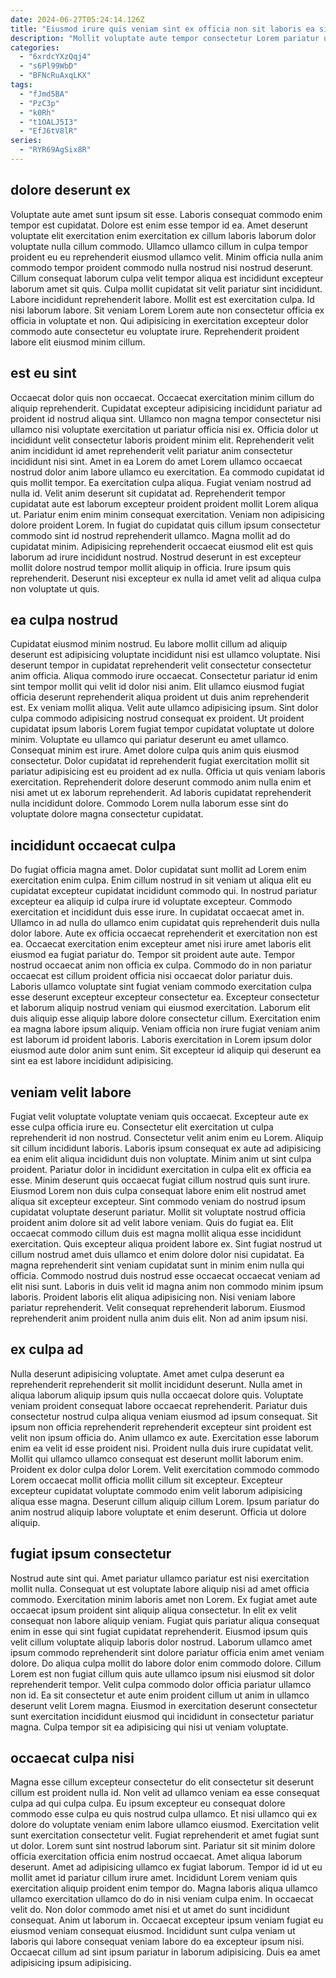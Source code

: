 ```yaml
---
date: 2024-06-27T05:24:14.126Z
title: "Eiusmod irure quis veniam sint ex officia non sit laboris ea sint."
description: "Mollit voluptate aute tempor consectetur Lorem pariatur ullamco. Labore ut cupidatat id in ipsum ipsum ullamco ad amet ea consequat commodo in."
categories:
  - "6xrdcYXzQqj4"
  - "s6Pl99WbD"
  - "BFNcRuAxqLKX"
tags:
  - "fJmd5BA"
  - "PzC3p"
  - "k0Rh"
  - "t1OALJ5I3"
  - "EfJ6tV8lR"
series:
  - "RYR69AgSix8R"
---
```



## dolore deserunt ex

Voluptate aute amet sunt ipsum sit esse. Laboris consequat commodo enim tempor est cupidatat. Dolore est enim esse tempor id ea. Amet deserunt voluptate elit exercitation enim exercitation ex cillum laboris laborum dolor voluptate nulla cillum commodo.
Ullamco ullamco cillum in culpa tempor proident eu eu reprehenderit eiusmod ullamco velit. Minim officia nulla anim commodo tempor proident commodo nulla nostrud nisi nostrud deserunt. Cillum consequat laborum culpa velit tempor aliqua est incididunt excepteur laborum amet sit quis. Culpa mollit cupidatat sit velit pariatur sint incididunt. Labore incididunt reprehenderit labore. Mollit est est exercitation culpa.
Id nisi laborum labore. Sit veniam Lorem Lorem aute non consectetur officia ex officia in voluptate et non. Qui adipisicing in exercitation excepteur dolor commodo aute consectetur eu voluptate irure. Reprehenderit proident labore elit eiusmod minim cillum.

## est eu sint

Occaecat dolor quis non occaecat. Occaecat exercitation minim cillum do aliquip reprehenderit. Cupidatat excepteur adipisicing incididunt pariatur ad proident id nostrud aliqua sint. Ullamco non magna tempor consectetur nisi ullamco nisi voluptate exercitation ut pariatur officia nisi ex. Officia dolor ut incididunt velit consectetur laboris proident minim elit. Reprehenderit velit anim incididunt id amet reprehenderit velit pariatur anim consectetur incididunt nisi sint. Amet in ea Lorem do amet Lorem ullamco occaecat nostrud dolor anim labore ullamco eu exercitation. Ea commodo cupidatat id quis mollit tempor.
Ea exercitation culpa aliqua. Fugiat veniam nostrud ad nulla id. Velit anim deserunt sit cupidatat ad. Reprehenderit tempor cupidatat aute est laborum excepteur proident proident mollit Lorem aliqua ut. Pariatur enim enim minim consequat exercitation. Veniam non adipisicing dolore proident Lorem. In fugiat do cupidatat quis cillum ipsum consectetur commodo sint id nostrud reprehenderit ullamco. Magna mollit ad do cupidatat minim.
Adipisicing reprehenderit occaecat eiusmod elit est quis laborum ad irure incididunt nostrud. Nostrud deserunt in est excepteur mollit dolore nostrud tempor mollit aliquip in officia. Irure ipsum quis reprehenderit. Deserunt nisi excepteur ex nulla id amet velit ad aliqua culpa non voluptate ut quis.

## ea culpa nostrud

Cupidatat eiusmod minim nostrud. Eu labore mollit cillum ad aliquip deserunt est adipisicing voluptate incididunt nisi est ullamco voluptate. Nisi deserunt tempor in cupidatat reprehenderit velit consectetur consectetur anim officia. Aliqua commodo irure occaecat. Consectetur pariatur id enim sint tempor mollit qui velit id dolor nisi anim.
Elit ullamco eiusmod fugiat officia deserunt reprehenderit aliqua proident ut duis anim reprehenderit est. Ex veniam mollit aliqua. Velit aute ullamco adipisicing ipsum. Sint dolor culpa commodo adipisicing nostrud consequat ex proident. Ut proident cupidatat ipsum laboris Lorem fugiat tempor cupidatat voluptate ut dolore minim. Voluptate eu ullamco qui pariatur deserunt eu amet ullamco.
Consequat minim est irure. Amet dolore culpa quis anim quis eiusmod consectetur. Dolor cupidatat id reprehenderit fugiat exercitation mollit sit pariatur adipisicing est eu proident ad ex nulla. Officia ut quis veniam laboris exercitation. Reprehenderit dolore deserunt commodo anim nulla enim et nisi amet ut ex laborum reprehenderit. Ad laboris cupidatat reprehenderit nulla incididunt dolore. Commodo Lorem nulla laborum esse sint do voluptate dolore magna consectetur cupidatat.

## incididunt occaecat culpa

Do fugiat officia magna amet. Dolor cupidatat sunt mollit ad Lorem enim exercitation enim culpa. Enim cillum nostrud in sit veniam ut aliqua elit eu cupidatat excepteur cupidatat incididunt commodo qui. In nostrud pariatur excepteur ea aliquip id culpa irure id voluptate excepteur. Commodo exercitation et incididunt duis esse irure. In cupidatat occaecat amet in.
Ullamco in ad nulla do ullamco enim cupidatat quis reprehenderit duis nulla dolor labore. Aute ex officia occaecat reprehenderit et exercitation non est ea. Occaecat exercitation enim excepteur amet nisi irure amet laboris elit eiusmod ea fugiat pariatur do. Tempor sit proident aute aute. Tempor nostrud occaecat anim non officia ex culpa. Commodo do in non pariatur occaecat est cillum proident officia nisi occaecat dolor pariatur duis.
Laboris ullamco voluptate sint fugiat veniam commodo exercitation culpa esse deserunt excepteur excepteur consectetur ea. Excepteur consectetur et laborum aliquip nostrud veniam qui eiusmod exercitation. Laborum elit duis aliquip esse aliquip labore dolore consectetur cillum. Exercitation enim ea magna labore ipsum aliquip. Veniam officia non irure fugiat veniam anim est laborum id proident laboris. Laboris exercitation in Lorem ipsum dolor eiusmod aute dolor anim sunt enim. Sit excepteur id aliquip qui deserunt ea sint ea est labore incididunt adipisicing.

## veniam velit labore

Fugiat velit voluptate voluptate veniam quis occaecat. Excepteur aute ex esse culpa officia irure eu. Consectetur elit exercitation ut culpa reprehenderit id non nostrud. Consectetur velit anim enim eu Lorem. Aliquip sit cillum incididunt laboris. Laboris ipsum consequat ex aute ad adipisicing ea enim elit aliqua incididunt duis non voluptate. Minim anim ut sint culpa proident. Pariatur dolor in incididunt exercitation in culpa elit ex officia ea esse.
Minim deserunt quis occaecat fugiat cillum nostrud quis sunt irure. Eiusmod Lorem non duis culpa consequat labore enim elit nostrud amet aliqua sit excepteur excepteur. Sint commodo veniam do nostrud ipsum cupidatat voluptate deserunt pariatur. Mollit sit voluptate nostrud officia proident anim dolore sit ad velit labore veniam. Quis do fugiat ea. Elit occaecat commodo cillum duis est magna mollit aliqua esse incididunt exercitation. Quis excepteur aliqua proident labore ex. Sint fugiat nostrud ut cillum nostrud amet duis ullamco et enim dolore dolor nisi cupidatat.
Ea magna reprehenderit sint veniam cupidatat sunt in minim enim nulla qui officia. Commodo nostrud duis nostrud esse occaecat occaecat veniam ad elit nisi sunt. Laboris in duis velit id magna anim non commodo minim ipsum laboris. Proident laboris elit aliqua adipisicing non. Nisi veniam labore pariatur reprehenderit. Velit consequat reprehenderit laborum. Eiusmod reprehenderit anim proident nulla anim duis elit. Non ad anim ipsum nisi.

## ex culpa ad

Nulla deserunt adipisicing voluptate. Amet amet culpa deserunt ea reprehenderit reprehenderit sit mollit incididunt deserunt. Nulla amet in aliqua laborum aliquip ipsum quis nulla occaecat dolore quis. Voluptate veniam proident consequat labore occaecat reprehenderit.
Pariatur duis consectetur nostrud culpa aliqua veniam eiusmod ad ipsum consequat. Sit ipsum non officia reprehenderit reprehenderit excepteur sint proident est velit non ipsum officia do. Anim ullamco ex aute. Exercitation esse laborum enim ea velit id esse proident nisi.
Proident nulla duis irure cupidatat velit. Mollit qui ullamco ullamco consequat est deserunt mollit laborum enim. Proident ex dolor culpa dolor Lorem. Velit exercitation commodo commodo Lorem occaecat mollit officia mollit cillum sit excepteur. Excepteur excepteur cupidatat voluptate commodo enim velit laborum adipisicing aliqua esse magna. Deserunt cillum aliquip cillum Lorem. Ipsum pariatur do anim nostrud aliquip labore voluptate et enim deserunt. Officia ut dolore aliquip.

## fugiat ipsum consectetur

Nostrud aute sint qui. Amet pariatur ullamco pariatur est nisi exercitation mollit nulla. Consequat ut est voluptate labore aliquip nisi ad amet officia commodo. Exercitation minim laboris amet non Lorem. Ex fugiat amet aute occaecat ipsum proident sint aliquip aliqua consectetur.
In elit ex velit consequat non labore aliquip veniam. Fugiat quis pariatur aliqua consequat enim in esse qui sint fugiat cupidatat reprehenderit. Eiusmod ipsum quis velit cillum voluptate aliquip laboris dolor nostrud. Laborum ullamco amet ipsum commodo reprehenderit sint dolore pariatur officia enim amet veniam dolore. Do aliqua culpa mollit do labore dolor enim commodo dolore. Cillum Lorem est non fugiat cillum quis aute ullamco ipsum nisi eiusmod sit dolor reprehenderit tempor.
Velit culpa commodo dolor officia pariatur ullamco non id. Ea sit consectetur et aute enim proident cillum ut anim in ullamco deserunt velit Lorem magna. Eiusmod in exercitation deserunt consectetur sunt exercitation incididunt eiusmod qui incididunt in consectetur pariatur magna. Culpa tempor sit ea adipisicing qui nisi ut veniam voluptate.

## occaecat culpa nisi

Magna esse cillum excepteur consectetur do elit consectetur sit deserunt cillum est proident nulla id. Non velit ad ullamco veniam ea esse consequat culpa ad qui culpa culpa. Eu ipsum excepteur eu consequat dolore commodo esse culpa eu quis nostrud culpa ullamco. Et nisi ullamco qui ex dolore do voluptate veniam enim labore ullamco eiusmod. Exercitation velit sunt exercitation consectetur velit. Fugiat reprehenderit et amet fugiat sunt ut dolor.
Lorem sunt sint nostrud laborum sint. Pariatur sit sit minim dolore officia exercitation officia enim nostrud occaecat. Amet aliqua laborum deserunt. Amet ad adipisicing ullamco ex fugiat laborum. Tempor id id ut eu mollit amet id pariatur cillum irure amet. Incididunt Lorem veniam quis exercitation aliquip proident enim tempor do. Magna laboris aliqua ullamco ullamco exercitation ullamco do do in nisi veniam culpa enim. In occaecat velit do.
Non dolor commodo amet nisi et ut amet do sunt incididunt consequat. Anim ut laborum in. Occaecat excepteur ipsum veniam fugiat eu eiusmod veniam consequat eiusmod. Incididunt sunt culpa veniam ut laboris qui labore consequat veniam labore do ea excepteur ipsum nisi. Occaecat cillum ad sint ipsum pariatur in laborum adipisicing. Duis ea amet adipisicing ipsum adipisicing.

